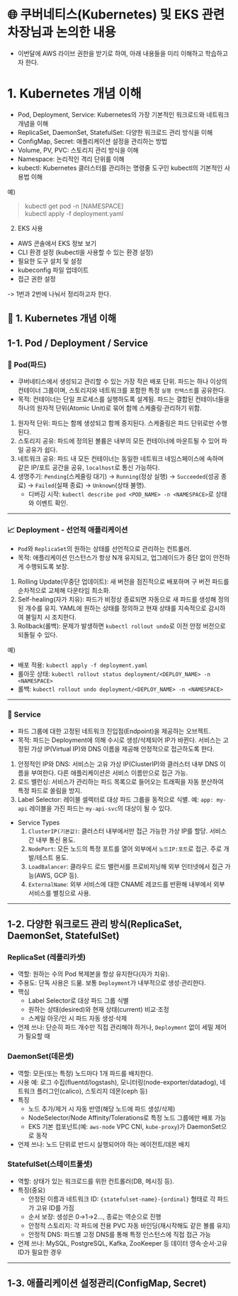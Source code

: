 # 🌐 쿠버네티스(Kubernetes) 및 EKS 관련 차장님과 논의한 내용

- 이번달에 AWS 라이브 권한을 받기로 하여, 아래 내용들을 미리 이해하고 학습하고자 한다.

# 1. Kubernetes 개념 이해

- Pod, Deployment, Service: Kubernetes의 가장 기본적인 워크로드와 네트워크 개념을 이해
- ReplicaSet, DaemonSet, StatefulSet: 다양한 워크로드 관리 방식을 이해
- ConfigMap, Secret: 애플리케이션 설정을 관리하는 방법
- Volume, PV, PVC: 스토리지 관리 방식을 이해
- Namespace: 논리적인 격리 단위를 이해
- kubectl: Kubernetes 클러스터를 관리하는 명령줄 도구인 kubectl의 기본적인 사용법 이해

예)

> kubectl get pod -n [NAMESPACE]  
> kubectl apply -f deployment.yaml

2. EKS 사용

- AWS 콘솔에서 EKS 정보 보기
- CLI 환경 설정 (kubectl을 사용할 수 있는 환경 설정)
- 필요한 도구 설치 및 설정
- kubeconfig 파일 업데이트
- 접근 권한 설정

-> 1번과 2번에 나눠서 정리하고자 한다.

## 🎯 1. Kubernetes 개념 이해

## 1-1. Pod / Deployment / Service

### 🚀 Pod(파드)

- 쿠버네티스에서 생성되고 관리할 수 있는 가장 작은 배포 단위. 파드는 하나 이상의 컨테이너 그룹이며, 스토리지와 네트워크를 포함한 특정 `실행 컨텍스트`를 공유한다.
- 목적: 컨테이너는 단일 프로세스를 실행하도록 설계됨. 파드는 결합된 컨테이너들을 하나의 원자적 단위(Atomic Unit)로 묶어 함께 스케줄링·관리하기 위함.

1. 원자적 단위: 파드는 함께 생성되고 함께 중지된다. 스케줄링은 파드 단위로만 수행된다.
2. 스토리지 공유: 파드에 정의된 볼륨은 내부의 모든 컨테이너에 마운트될 수 있어 파일 공유가 쉽다.
3. 네트워크 공유: 파드 내 모든 컨테이너는 동일한 네트워크 네임스페이스에 속하며 같은 IP/포트 공간을 공유, `localhost`로 통신 가능하다.
4. 생명주기: `Pending`(스케줄링 대기) -> `Running`(정상 실행) -> `Succeeded`(성공 종료) -> `Failed`(실패 종료) -> `Unknown`(상태 불명).
   - 디버깅 시작: `kubectl describe pod <POD_NAME> -n <NAMESPACE>`로 상태와 이벤트 확인.

---

### 📈 Deployment - 선언적 애플리케이션

- `Pod`와 `ReplicaSet`의 원하는 상태를 선언적으로 관리하는 컨트롤러.
- 목적: 애플리케이션 인스턴스가 항상 N개 유지되고, 업그레이드가 중단 없이 안전하게 수행되도록 보장.

1. Rolling Update(무중단 업데이트): 새 버전을 점진적으로 배포하며 구 버전 파드를 순차적으로 교체해 다운타임 최소화.
2. Self-healing(자가 치유): 파드가 비정상 종료되면 자동으로 새 파드를 생성해 정의된 개수를 유지. YAML에 원하는 상태를 정의하고 현재 상태를 지속적으로 감시하여 불일치 시 조치한다.
3. Rollback(롤백): 문제가 발생하면 `kubectl rollout undo`로 이전 안정 버전으로 되돌릴 수 있다.

예)

- 배포 적용: `kubectl apply -f deployment.yaml`
- 롤아웃 상태: `kubectl rollout status deployment/<DEPLOY_NAME> -n <NAMESPACE>`
- 롤백: `kubectl rollout undo deployment/<DEPLOY_NAME> -n <NAMESPACE>`

---

### 🔄 Service

- 파드 그룹에 대한 고정된 네트워크 진입점(Endpoint)을 제공하는 오브젝트.
- 목적: 파드는 Deployment에 의해 수시로 생성/삭제되어 IP가 바뀐다. 서비스는 고정된 가상 IP(Virtual IP)와 DNS 이름을 제공해 안정적으로 접근하도록 한다.

1. 안정적인 IP와 DNS: 서비스는 고유 가상 IP(ClusterIP)와 클러스터 내부 DNS 이름을 부여한다. 다른 애플리케이션은 서비스 이름만으로 접근 가능.
2. 로드 밸런싱: 서비스가 관리하는 파드 목록으로 들어오는 트래픽을 자동 분산하여 특정 파드로 쏠림을 방지.
3. Label Selector: 레이블 셀렉터로 대상 파드 그룹을 동적으로 식별. 예: `app: my-api` 레이블을 가진 파드는 `my-api-svc`의 대상이 될 수 있다.

- Service Types
  1. `ClusterIP(기본값)`: 클러스터 내부에서만 접근 가능한 가상 IP를 할당. 서비스 간 내부 통신 용도.
  2. `NodePort`: 모든 노드의 특정 포트를 열어 외부에서 `노드IP:포트`로 접근. 주로 개발/테스트 용도.
  3. `LoadBalancer`: 클라우드 로드 밸런서를 프로비저닝해 외부 인터넷에서 접근 가능(AWS, GCP 등).
  4. `ExternalName`: 외부 서비스에 대한 CNAME 레코드를 반환해 내부에서 외부 서비스를 별칭으로 사용.

---

## 1-2. 다양한 워크로드 관리 방식(ReplicaSet, DaemonSet, StatefulSet)

### ReplicaSet (레플리카셋)

- 역할: 원하는 수의 Pod 복제본을 항상 유지한다(자가 치유).
- 주용도: 단독 사용은 드묾. 보통 `Deployment`가 내부적으로 생성·관리한다.
- 핵심
  - Label Selector로 대상 파드 그룹 식별
  - 원하는 상태(desired)와 현재 상태(current) 비교·조정
  - 스케일 아웃/인 시 파드 자동 생성·삭제
- 언제 쓰나: 단순히 파드 개수만 직접 관리해야 하거나, `Deployment` 없이 세밀 제어가 필요할 때

### DaemonSet(데몬셋)

- 역할: 모든(또는 특정) 노드마다 1개 파드를 배치한다.
- 사용 예: 로그 수집(fluentd/logstash), 모니터링(node-exporter/datadog), 네트워크 플러그인(calico), 스토리지 데몬(ceph 등)
- 특징
  - 노드 추가/제거 시 자동 반영(해당 노드에 파드 생성/삭제)
  - NodeSelector/Node Affinity/Tolerations로 특정 노드 그룹에만 배포 가능
  - EKS 기본 컴포넌트(예: `aws-node` VPC CNI, `kube-proxy`)가 DaemonSet으로 동작
- 언제 쓰나: 노드 단위로 반드시 실행되어야 하는 에이전트/데몬 배치

### StatefulSet(스테이트풀셋)

- 역할: 상태가 있는 워크로드를 위한 컨트롤러(DB, 메시징 등).
- 특징(중요)
  - 안정된 이름과 네트워크 ID: `{statefulset-name}-{ordinal}` 형태로 각 파드가 고유 ID를 가짐
  - 순서 보장: 생성은 0→1→2…, 종료는 역순으로 진행
  - 안정적 스토리지: 각 파드에 전용 PVC 자동 바인딩(재시작해도 같은 볼륨 유지)
  - 안정적 DNS: 파드별 고정 DNS를 통해 특정 인스턴스에 직접 접근 가능
- 언제 쓰나: MySQL, PostgreSQL, Kafka, ZooKeeper 등 데이터 영속·순서·고유 ID가 필요한 경우

---

## 1-3. 애플리케이션 설정관리(ConfigMap, Secret)
